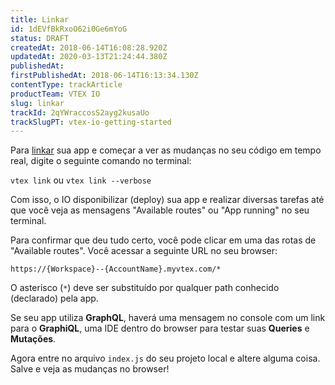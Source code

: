 ```yaml
---
title: Linkar
id: 1dEVfBkRxoO62i0Ge6mYoG
status: DRAFT
createdAt: 2018-06-14T16:08:28.920Z
updatedAt: 2020-03-13T21:24:44.380Z
publishedAt: 
firstPublishedAt: 2018-06-14T16:13:34.130Z
contentType: trackArticle
productTeam: VTEX IO
slug: linkar
trackId: 2qYWraccosS2ayg2kusaUo
trackSlugPT: vtex-io-getting-started
---
```


Para [linkar](http://help.vtex.com/pt/faq/o-que-significa-linkar-uma-app) sua app e começar a ver as mudanças no seu código em tempo real, digite o seguinte comando no terminal:

`vtex link` ou `vtex link --verbose`

Com isso, o IO disponibilizar (deploy) sua app e realizar diversas tarefas até que você veja as mensagens "Available routes" ou "App running" no seu terminal.

Para confirmar que deu tudo certo, você pode clicar em uma das rotas de "Available routes". Você acessar a seguinte URL no seu browser:

`https://{Workspace}--{AccountName}.myvtex.com/*`

O asterisco (`*`) deve ser substituído por qualquer path conhecido (declarado) pela app.

Se seu app utiliza __GraphQL__, haverá uma mensagem no console com um link para o __GraphiQL__, uma IDE dentro do browser para testar suas __Queries__ e __Mutações__.

Agora entre no arquivo `index.js` do seu projeto local e altere alguma coisa. Salve e veja as mudanças no browser!
